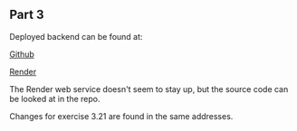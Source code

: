 ## Part 3

Deployed backend can be found at: 

[Github](https://github.com/lumikoh/full_stack_open_part3_server)

[Render](https://phonebook-test-9ezm.onrender.com/)

The Render web service doesn't seem to stay up, but the source code can be looked at in the repo.

Changes for exercise 3.21 are found in the same addresses.
